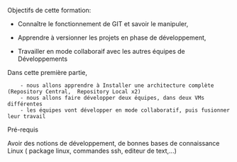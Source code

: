 
Objectifs de cette formation:

- Connaître le fonctionnement de GIT et savoir le manipuler,

- Apprendre à versionner les projets en phase de développement,

- Travailler en mode collaboraif avec les autres équipes de Développements

Dans cette première partie, 
```
    - nous allons apprendre à Installer une architecture complète  (Repository Central,  Repository Local x2)
    - nous allons faire développer deux équipes, dans deux VMs différentes
    - les équipes vont développer en mode collaboratif, puis fusionner leur travail
```  

Pré-requis

Avoir des notions de développement, de bonnes bases de connaissance Linux ( package linux, commandes ssh, editeur de text,...)

